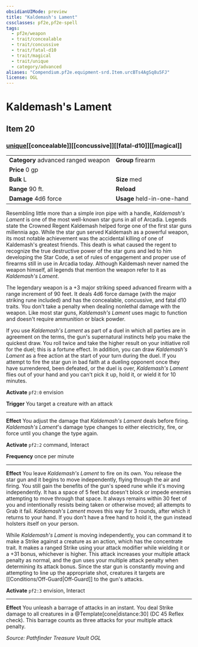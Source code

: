 ```yaml
---
obsidianUIMode: preview
title: "Kaldemash's Lament"
cssclasses: pf2e,pf2e-spell
tags:
  - pf2e/weapon
  - trait/concealable
  - trait/concussive
  - trait/fatal-d10
  - trait/magical
  - trait/unique
  - category/advanced
aliases: "Compendium.pf2e.equipment-srd.Item.urcBTs4AgSq8u5FJ"
license: OGL
---
```

# Kaldemash's Lament
## Item 20
### [unique](unique.md "Unique Rarity Trait")[[concealable]][[concussive]][[fatal-d10]][[magical]]

|  |  |
| -- | -- |
| **Category** advanced ranged weapon | **Group** firearm |
| **Price** 0 gp |  |
| **Bulk** L | **Size** med |
|**Range** 90 ft.| **Reload** |
| **Damage** 4d6 force  | **Usage** held-in-one-hand |



Resembling little more than a simple iron pipe with a handle, _Kaldemash's Lament_ is one of the most well-known star guns in all of Arcadia. Legends state the Crowned Regent Kaldemash helped forge one of the first star guns millennia ago. While the star gun served Kaldemash as a powerful weapon, its most notable achievement was the accidental killing of one of Kaldemash's greatest friends. This death is what caused the regent to recognize the true destructive power of the star guns and led to him developing the Star Code, a set of rules of engagement and proper use of firearms still in use in Arcadia today. Although Kaldemash never named the weapon himself, all legends that mention the weapon refer to it as _Kaldemash's Lament_.

The legendary weapon is a +3 major striking speed advanced firearm with a range increment of 90 feet. It deals 4d6 force damage (with the major striking rune included) and has the concealable, concussive, and fatal d10 traits. You don't take a penalty when dealing nonlethal damage with the weapon. Like most star guns, _Kaldemash's Lament_ uses magic to function and doesn't require ammunition or black powder.

If you use _Kaldemash's Lament_ as part of a duel in which all parties are in agreement on the terms, the gun's supernatural instincts help you make the quickest draw. You roll twice and take the higher result on your initiative roll for the duel; this is a fortune effect. In addition, you can draw _Kaldemash's Lament_ as a free action at the start of your turn during the duel. If you attempt to fire the star gun in bad faith at a dueling opponent once they have surrendered, been defeated, or the duel is over, _Kaldemash's Lament_ flies out of your hand and you can't pick it up, hold it, or wield it for 10 minutes.

**Activate** `pf2:0` envision

**Trigger** You target a creature with an attack

* * *

**Effect** You adjust the damage that _Kaldemash's Lament_ deals before firing. _Kaldemash's Lament_'s damage type changes to either electricity, fire, or force until you change the type again.

**Activate** `pf2:2` command, Interact

**Frequency** once per minute

* * *

**Effect** You leave _Kaldemash's Lament_ to fire on its own. You release the star gun and it begins to move independently, flying through the air and firing. You still gain the benefits of the gun's speed rune while it's moving independently. It has a space of 5 feet but doesn't block or impede enemies attempting to move through that space. It always remains within 30 feet of you and intentionally resists being taken or otherwise moved; all attempts to Grab it fail. _Kaldemash's Lament_ moves this way for 3 rounds, after which it returns to your hand. If you don't have a free hand to hold it, the gun instead holsters itself on your person.

While _Kaldemash's Lament_ is moving independently, you can command it to make a Strike against a creature as an action, which has the concentrate trait. It makes a ranged Strike using your attack modifier while wielding it or a +31 bonus, whichever is higher. This attack increases your multiple attack penalty as normal, and the gun uses your multiple attack penalty when determining its attack bonus. Since the star gun is constantly moving and attempting to line up the appropriate shot, creatures it targets are [[Conditions/Off-Guard|Off-Guard]] to the gun's attacks.

**Activate** `pf2:3` envision, Interact

* * *

**Effect** You unleash a barrage of attacks in an instant. You deal Strike damage to all creatures in a @Template\[cone|distance:30\] (DC 45 Reflex check). This barrage counts as three attacks for your multiple attack penalty.

*Source: Pathfinder Treasure Vault*
*OGL*